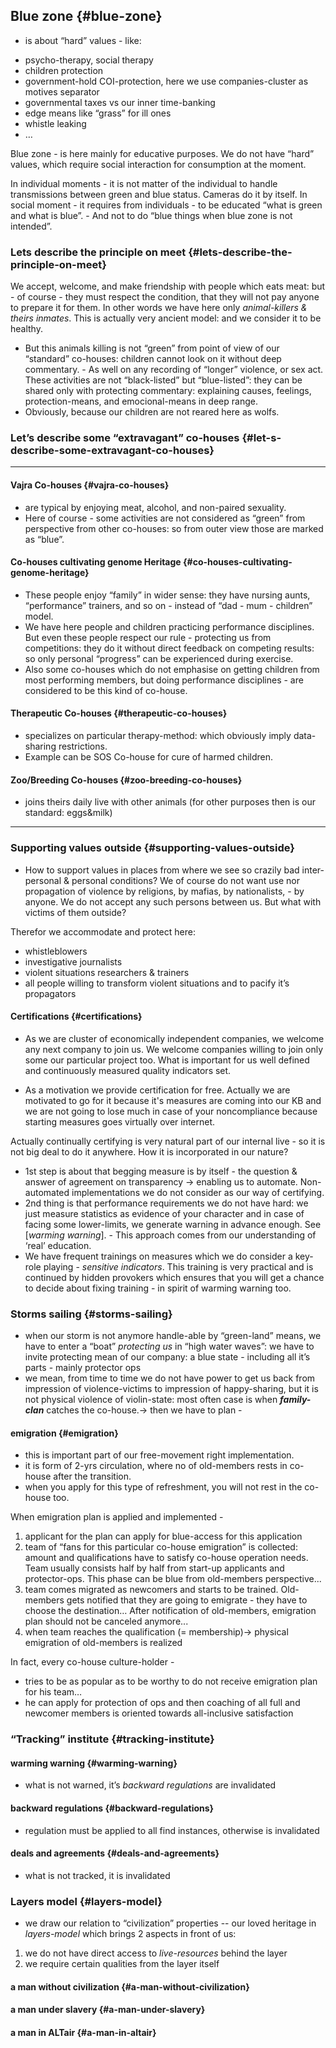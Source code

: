## Blue zone {#blue-zone}

- is about “hard” values - like:

*   psycho-therapy, social therapy
*   children protection
*   government-hold COI-protection, here we use companies-cluster as motives separator
*   governmental taxes vs our inner time-banking
*   edge means like “grass” for ill ones
*   whistle leaking
*   …

Blue zone - is here mainly for educative purposes. We do not have “hard” values, which require social interaction for consumption at the moment.

In individual moments - it is not matter of the individual to handle transmissions between green and blue status. Cameras do it by itself. In social moment - it requires from individuals - to be educated “what is green and what is blue”. - And not to do “blue things when blue zone is not intended”.

### Lets describe the principle on meet {#lets-describe-the-principle-on-meet}

We accept, welcome, and make friendship with people which eats meat: but - of course - they must respect the condition, that they will not pay anyone to prepare it for them. In other words we have here only _animal-killers & theirs inmates_. This is actually very ancient model: and we consider it to be healthy.

*   But this animals killing is not “green” from point of view of our “standard” co-houses: children cannot look on it without deep commentary. - As well on any recording of “longer” violence, or sex act. These activities are not “black-listed” but “blue-listed”: they can be shared only with protecting commentary: explaining causes, feelings, protection-means, and emocional-means in deep range.
*   Obviously, because our children are not reared here as wolfs.

### Let’s describe some “extravagant” co-houses {#let-s-describe-some-extravagant-co-houses}

*   ***

#### Vajra Co-houses {#vajra-co-houses}

*   are typical by enjoying meat, alcohol, and non-paired sexuality.
*   Here of course - some activities are not considered as “green” from perspective from other co-houses: so from outer view those are marked as “blue”.

#### Co-houses cultivating genome Heritage {#co-houses-cultivating-genome-heritage}

*   These people enjoy “family” in wider sense: they have nursing aunts, “performance” trainers, and so on - instead of “dad - mum - children” model.
*   We have here people and children practicing performance disciplines. But even these people respect our rule - protecting us from competitions: they do it without direct feedback on competing results: so only personal “progress” can be experienced during exercise.
*   Also some co-houses which do not emphasise on getting children from most performing members, but doing performance disciplines - are considered to be this kind of co-house.

#### Therapeutic Co-houses {#therapeutic-co-houses}

*   specializes on particular therapy-method: which obviously imply data-sharing restrictions.
*   Example can be SOS Co-house for cure of harmed children.

#### Zoo/Breeding Co-houses {#zoo-breeding-co-houses}

*   joins theirs daily live with other animals (for other purposes then is our standard: eggs&milk)

***

### 

### Supporting values outside {#supporting-values-outside}

*   How to support values in places from where we see so crazily bad inter-personal & personal conditions? We of course do not want use nor propagation of violence by religions, by mafias, by nationalists, - by anyone. We do not accept any such persons between us. But what with victims of them outside?

Therefor we accommodate and protect here:

*   whistleblowers
*   investigative journalists
*   violent situations researchers & trainers
*   all people willing to transform violent situations and to pacify it’s propagators

#### Certifications {#certifications}

*   As we are cluster of economically independent companies, we welcome any next company to join us. We welcome companies willing to join only some our particular project too. What is important for us well defined and continuously measured quality indicators set.

*   As a motivation we provide certification for free. Actually we are motivated to go for it because it's measures are coming into our KB and we are not going to lose much in case of your noncompliance because starting measures goes virtually over internet.

Actually continually certifying is very natural part of our internal live - so it is not big deal to do it anywhere. How it is incorporated in our nature?

*   1st step is about that begging measure is by itself - the question & answer of agreement on transparency → enabling us to automate. Non-automated implementations we do not consider as our way of certifying.
*   2nd thing is that performance requirements we do not have hard: we just measure statistics as evidence of your character and in case of facing some lower-limits, we generate warning in advance enough. See [_warming warning_]. - This approach comes from our understanding of ‘real’ education.
*   We have frequent trainings on measures which we do consider a key-role playing - _sensitive indicators_. This training is very practical and is continued by hidden provokers which ensures that you will get a chance to decide about fixing training - in spirit of warming warning too.

### Storms sailing {#storms-sailing}

*   when our storm is not anymore handle-able by “green-land” means, we have to enter a “boat” _protecting us_ in “high water waves”: we have to invite protecting mean of our company: a blue state - including all it’s parts - mainly protector ops
*   we mean, from time to time we do not have power to get us back from impression of violence-victims to impression of happy-sharing, but it is not physical violence of violin-state: most often case is when **_family-clan_** catches the co-house.→ then we have to plan -

#### emigration {#emigration}

*   this is important part of our free-movement right implementation.
*   it is form of 2-yrs circulation, where no of old-members rests in co-house after the transition.
*   when you apply for this type of refreshment, you will not rest in the co-house too.

When emigration plan is applied and implemented -

1.  applicant for the plan can apply for blue-access for this application
2.  team of “fans for this particular co-house emigration” is collected: amount and qualifications have to satisfy co-house operation needs. Team usually consists half by half from start-up applicants and protector-ops. This phase can be blue from old-members perspective...
3.  team comes migrated as newcomers and starts to be trained. Old-members gets notified that they are going to emigrate - they have to choose the destination… After notification of old-members, emigration plan should not be canceled anymore...
4.  when team reaches the qualification (= membership)→ physical emigration of old-members is realized

In fact, every co-house culture-holder -

*   tries to be as popular as to be worthy to do not receive emigration plan for his team…
*   he can apply for protection of ops and then coaching of all full and newcomer members is oriented towards all-inclusive satisfaction

### “Tracking” institute {#tracking-institute}

#### warming warning {#warming-warning}

*   what is not warned, it’s _backward_ _regulations_ are invalidated

#### backward regulations {#backward-regulations}

*   regulation must be applied to all find instances, otherwise is invalidated

#### deals and agreements {#deals-and-agreements}

*   what is not tracked, it is invalidated

### Layers model {#layers-model}

*   we draw our relation to “civilization” properties -- our loved heritage in _layers-model_ which brings 2 aspects in front of us:

1.  we do not have direct access to _live-resources_ behind the layer
2.  we require certain qualities from the layer itself

#### a man without civilization {#a-man-without-civilization}

#### a man under slavery {#a-man-under-slavery}

#### a man in ALTair {#a-man-in-altair}